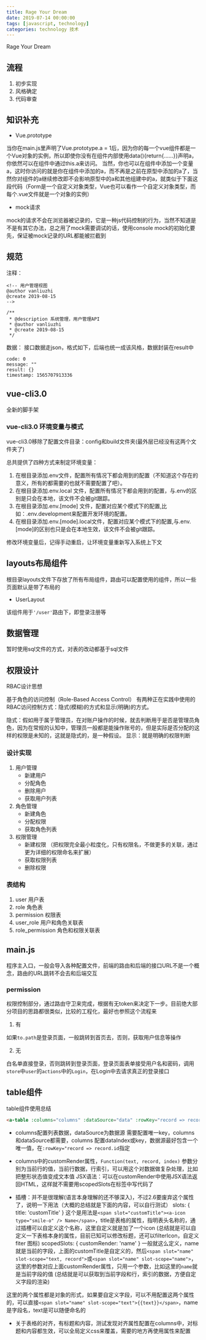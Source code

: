```yaml
---
title: Rage Your Dream
date: 2019-07-14 00:00:00
tags: [javascript, technology]
categories: technology 技术
---
```


Rage Your Dream

<!-- more -->

## 流程

1. 初步实现
2. 风格确定
3. 代码审查

## 知识补充

- Vue.prototype

当你在main.js里声明了Vue.prototype.a = 1后，因为你的每一个vue组件都是一个Vue对象的实例，所以即使你没有在组件内部使用data(){return{……}}声明a，你依然可以在组件中通过this.a来访问。
当然，你也可以在组件中添加一个变量a，这时你访问的就是你在组件中添加的a，而不再是之前在原型中添加的a了，当然你对组件的a继续修改即不会影响原型中的a和其他组建中的a，就类似于下面这段代码（Form是一个自定义对象类型，Vue也可以看作一个自定义对象类型，而每个.vue文件就是一个对象的实例）

- mock请求

mock的请求不会在浏览器被记录的，它是一种js代码控制的行为，当然不知道是不是有其它办法，总之用了mock需要调试的话，使用console
mock的初始化要先，保证被mock记录的URL都能被拦截到

## 规范

注释：

```
<!-- 用户管理视图
@author vanliuzhi
@create 2019-08-15
-->
```

```
/**
 * @description 系统管理，用户管理API
 * @author vanliuzhi
 * @create 2019-08-15
 */
```

数据：
接口数据走json，格式如下，后端也统一成该风格，数据封装在result中

```
code: 0
message: ""
result: {}
timestamp: 1565707913336
```

## vue-cli3.0

全新的脚手架

### vue-cli3.0 环境变量与模式

vue-cli3.0移除了配置文件目录：config和build文件夹(最外层已经没有这两个文件夹了)

总共提供了四种方式来制定环境变量：

1. 在根目录添加.env文件，配置所有情况下都会用到的配置（不知道这个存在的意义，所有的都需要的也就不需要配置了吧）。
2. 在根目录添加.env.local 文件，配置所有情况下都会用到的配置，与.env的区别是只会在本地，该文件不会被git跟踪。
3. 在根目录添加.env.[mode] 文件，配置对应某个模式下的配置,比如：.env.development来配置开发环境的配置。
4. 在根目录添加.env.[mode].local文件，配置对应某个模式下的配置,与.env.[mode]的区别也只是会在本地生效，该文件不会被git跟踪。

修改环境变量后，记得手动重启，让环境变量重新写入系统上下文

## layouts布局组件

根目录layouts文件下存放了所有布局组件，路由可以配置使用的组件，所以一些页面默认是带了布局的

- UserLayout

该组件用于`'/user'`路由下，即登录注册等

## 数据管理

暂时使用sql文件的方式，对表的改动都基于sql文件

## 权限设计

RBAC设计思想

基于角色的访问控制（Role-Based Access Control）
有两种正在实践中使用的RBAC访问控制方式：隐式(模糊)的方式和显示(明确)的方式。

隐式：假如用于属于管理员，在对账户操作的时候，就去判断用于是否是管理员角色，因为在常规的认知中，管理员一般都是能操作账号的，但是实际是否分配的这样的权限是未知的，这就是隐式的，是一种假设。
显示：就是明确的权限判断

### 设计实现

1. 用户管理
    - 新建用户
    - 分配角色
    - 删除用户
    - 获取用户列表
2. 角色管理
    - 新建角色
    - 分配权限
    - 获取角色列表
3. 权限管理
    - 新建权限 （把权限完全最小粒度化，只有权限名，不做更多的关联，通过更为详细的权限命名来扩展）
    - 获取权限列表
    - 删除权限


### 表结构

1. user 用户表
2. role 角色表
3. permission 权限表
4. user_role 用户和角色关联表
5. role_permission 角色和权限关联表

## main.js

程序主入口，一般会导入各种配置文件，前端的路由和后端的接口URL不是一个概念，路由的URL跳转不会去和后端交互

### permission

权限控制部分，通过路由守卫来完成，根据有无token来决定下一步。目前绝大部分项目的思路都很类似，比较的工程化，最好也参照这个流程来

1. 有

如果`to.path`是登录页面，一般跳转到首页去，否则，获取用户信息等操作

2. 无

白名单直接登录，否则跳转到登录页面，登录页面表单接受用户名和密码，调用`store`中`user`的`actions`中的`Login`，在Login中去请求真正的登录接口


## table组件

table组件使用总结

```html
<a-table :columns="columns" :dataSource="data" :rowKey="record => record.id"></a-table>
```

- columns配置列表数据，dataSource为数据源
需要配置唯一key，columns和dataSource都需要，columns 配置dataIndex或key，数据源最好包含一个唯一值，在`:rowKey="record => record.id`指定

- columns中的customRender属性，`Function(text, record, index)` 参数分别为当前行的值，当前行数据，行索引，可以用这个对数据做复杂处理，比如把整形状态值变成文本值
JSX语法：可以在customRender中使用JSX语法返回HTML，这样就不需要用scopedSlots在标签中写代码了

- 插槽：并不是很理解(语言本身理解的还不够深入)，不过2.6要废弃这个属性了，说明一下用法（大概的总结就是下面的内容，可以自行测试）
slots: { title: 'customTitle' } 这个是用法是`<span slot="customTitle"><a-icon type="smile-o" /> Name</span>`，title是表格的属性，指明表头名称的，通过插槽可以自定义这个名称，这里自定义就是加了一个icon (总结就是可以自定义一下表格本身的属性，目前已知可以修改标题，还可以filterIcon，自定义 fiter 图标)
scopedSlots: { customRender: 'name' } 一般就这么定义，name就是当前的字段，上面的customTitle是自定义的，然后`<span slot="name" slot-scope="text, record">`或`<span slot="name" slot-scope="name">`，这里的参数对应上面customRender属性，只用一个参数，比如这里的`name`就是当前字段的值 (总结就是可以获取到当前字段和行，索引的数据，方便自定义字段的渲染)

这里的两个属性都是对象的形式，如果要自定义字段，可以不用配置这两个属性的，可以直接`<span slot="name" slot-scope="text">{{text}}</span>`，name是字段名，text是可以随便命名的

- 关于表格的对齐，有标题和内容，测试发现对齐属性配置在columns中，对标题和内容都生效，可以全局定义css来覆盖，需要的地方再使用属性来配置